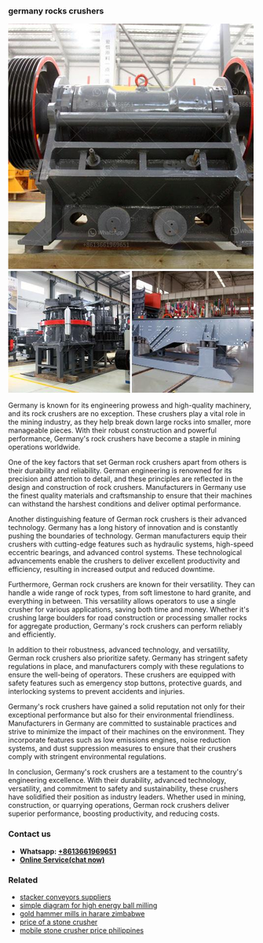 <h3>germany rocks crushers</h3><img src='1704791560.jpg' alt=''><p>Germany is known for its engineering prowess and high-quality machinery, and its rock crushers are no exception. These crushers play a vital role in the mining industry, as they help break down large rocks into smaller, more manageable pieces. With their robust construction and powerful performance, Germany's rock crushers have become a staple in mining operations worldwide.</p><p>One of the key factors that set German rock crushers apart from others is their durability and reliability. German engineering is renowned for its precision and attention to detail, and these principles are reflected in the design and construction of rock crushers. Manufacturers in Germany use the finest quality materials and craftsmanship to ensure that their machines can withstand the harshest conditions and deliver optimal performance.</p><p>Another distinguishing feature of German rock crushers is their advanced technology. Germany has a long history of innovation and is constantly pushing the boundaries of technology. German manufacturers equip their crushers with cutting-edge features such as hydraulic systems, high-speed eccentric bearings, and advanced control systems. These technological advancements enable the crushers to deliver excellent productivity and efficiency, resulting in increased output and reduced downtime.</p><p>Furthermore, German rock crushers are known for their versatility. They can handle a wide range of rock types, from soft limestone to hard granite, and everything in between. This versatility allows operators to use a single crusher for various applications, saving both time and money. Whether it's crushing large boulders for road construction or processing smaller rocks for aggregate production, Germany's rock crushers can perform reliably and efficiently.</p><p>In addition to their robustness, advanced technology, and versatility, German rock crushers also prioritize safety. Germany has stringent safety regulations in place, and manufacturers comply with these regulations to ensure the well-being of operators. These crushers are equipped with safety features such as emergency stop buttons, protective guards, and interlocking systems to prevent accidents and injuries.</p><p>Germany's rock crushers have gained a solid reputation not only for their exceptional performance but also for their environmental friendliness. Manufacturers in Germany are committed to sustainable practices and strive to minimize the impact of their machines on the environment. They incorporate features such as low emissions engines, noise reduction systems, and dust suppression measures to ensure that their crushers comply with stringent environmental regulations.</p><p>In conclusion, Germany's rock crushers are a testament to the country's engineering excellence. With their durability, advanced technology, versatility, and commitment to safety and sustainability, these crushers have solidified their position as industry leaders. Whether used in mining, construction, or quarrying operations, German rock crushers deliver superior performance, boosting productivity, and reducing costs.</p><h3>Contact us</h3><ul><li><strong>Whatsapp:&nbsp;<a href="https://wa.me/8613661969651">+8613661969651</a></strong></li><li><a href="https://swt.shibang-china.com/?git&amp;zhl&amp;germany rocks crushers"><strong>Online Service(chat now)</strong></a></li></ul><h3>Related</h3><ul><li><a href='stacker conveyors suppliers.md'>stacker conveyors suppliers</a></li><li><a href='simple diagram for high energy ball milling.md'>simple diagram for high energy ball milling</a></li><li><a href='gold hammer mills in harare zimbabwe.md'>gold hammer mills in harare zimbabwe</a></li><li><a href='price of a stone crusher.md'>price of a stone crusher</a></li><li><a href='mobile stone crusher price philippines.md'>mobile stone crusher price philippines</a></li></ul>